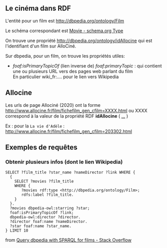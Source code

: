 ## Le cinéma dans RDF

L'entité pour un film est http://dbpedia.org/ontology/Film

Le schéma correspondant est [Movie - schema.org Type](https://schema.org/Movie)

On trouve une propriété http://dbpedia.org/ontology/idAllocine qui est l'identifiant d'un film sur AlloCiné.

Sur dbpedia, pour un film, on trouve les propriétés utiles:
- _foaf:isPrimaryTopicOf_ (lien inverse de) _foaf:primaryTopic_ : qui contient une ou plusieurs URL vers des pages web parlant du film  
En particulier wiki_fr:.... pour le lien vers Wikipedia



## Allocine

Les urls de page Allociné (2020) ont la forme http://www.allocine.fr/film/fichefilm_gen_cfilm=XXXX.html ou XXXX correspond à la valeur de la propriété RDF **idAllocine** ( [...](http://mappings.dbpedia.org/index.php/OntologyProperty:IdAllocine) )

Ex : pour la `La vie d'Adèle` : http://www.allocine.fr/film/fichefilm_gen_cfilm=203302.html


## Exemples de requêtes

### Obtenir plusieurs infos (dont le lien Wikipedia)
``` SPARQL
SELECT ?film_title ?star_name ?nameDirector ?link WHERE {
  {  
    SELECT ?movies ?film_title
    WHERE {
       ?movies rdf:type <http://dbpedia.org/ontology/Film>; 
       rdfs:label ?film_title.
    } 
  }. 
  ?movies dbpedia-owl:starring ?star;
  foaf:isPrimaryTopicOf ?link;
  dbpedia-owl:director ?director. 
  ?director foaf:name ?nameDirector.
  ?star foaf:name ?star_name.
} LIMIT 10
```
from [Query dbpedia with SPARQL for films - Stack Overflow](https://stackoverflow.com/questions/16360607/query-dbpedia-with-sparql-for-films)
